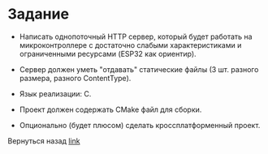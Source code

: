 # Задание

- Написать однопоточный HTTP сервер, который будет работать на микроконтроллере 
с достаточно слабыми характеристиками и ограниченными ресурсами (ESP32 как ориентир).

- Сервер должен уметь "отдавать" статические файлы (3 шт. разного размера, разного ContentType).

- Язык реализации: C.

- Проект должен содержать CMake файл для сборки.

- Опционально (будет плюсом) сделать кроссплатформенный проект.

 Вернуться назад [link](../)

